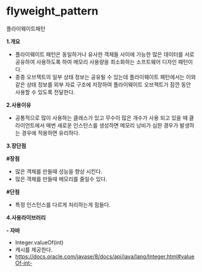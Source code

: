 # flyweight_pattern
플라이웨이트패턴

**1.개요**
- 플라이웨이트 패턴은 동일하거나 유사한 객체들 사이에 가능한 많은 데이터를 서로 공유하여 사용하도록 하여 메모리 사용량을 최소화하는 소프트웨어 디자인 패턴이다.
- 종종 오브젝트의 일부 상태 정보는 공유될 수 있는데 플라이웨이트 패턴에서는 이와 같은 상태 정보를 외부 자료 구조에 저장하여 플라이웨이트 오브젝트가 잠깐 동안 사용할 수
  있도록 전달한다.

**2.사용이유**

- 공통적으로 많이 사용하는 클래스가 있고 무수이 많은 개수가 사용 되고 있을 때 클라이언트에서 매번 새로운 인스턴스를 생성하면 메모리 낭비가 심한 경우가 발생하는 경우에 적용하면 유리하다.

**3.장단점**

**#장점**

- 많은 객체를 만들때 성능을 향상 시킨다.
- 많은 객체를 만들때 메모리를 줄일수 있다.

**#단점**

- 특정 인스턴스를 다르게 처리하는게 힘들다.

**4.사용라이브러리**

**- 자바**
- Integer.valueOf(int)
- 캐시를 제공한다.
- https://docs.oracle.com/javase/8/docs/api/java/lang/Integer.html#valueOf-int-
